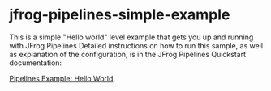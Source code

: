 # jfrog-pipelines-simple-example   

This is a simple  "Hello world" level example that gets you up and running with JFrog Pipelines
Detailed instructions on how to run this sample, as well as explanation of the configuration, is in the JFrog Pipelines Quickstart documentation:

[Pipelines Example: Hello World](https://www.jfrog.com/confluence/display/JFROG/Pipeline+Example%3A+Hello+World).
